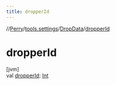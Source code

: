 ```yaml
---
title: dropperId
---
```

//[Perry](../../../index.html)/[tools.settings](../index.html)/[DropData](index.html)/[dropperId](dropper-id.html)



# dropperId



[jvm]\
val [dropperId](dropper-id.html): [Int](https://kotlinlang.org/api/latest/jvm/stdlib/kotlin/-int/index.html)




